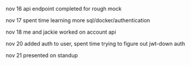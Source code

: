 nov 16 api endpoint completed for rough mock

nov 17 spent time learning more sql/docker/authentication

nov 18 me and jackie worked on account api

nov 20 added auth to user, spent time trying to figure out jwt-down auth

nov 21 presented on standup